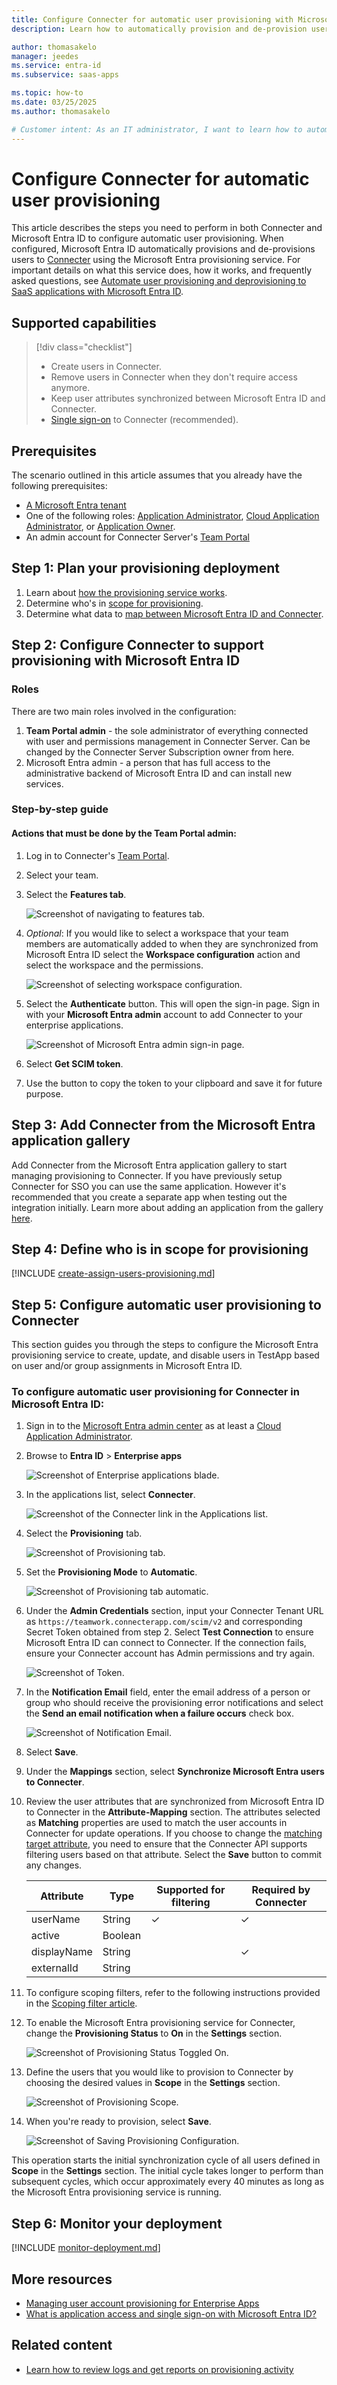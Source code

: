 ```yaml
---
title: Configure Connecter for automatic user provisioning with Microsoft Entra ID
description: Learn how to automatically provision and de-provision user accounts from Microsoft Entra ID to Connecter.

author: thomasakelo
manager: jeedes
ms.service: entra-id
ms.subservice: saas-apps

ms.topic: how-to
ms.date: 03/25/2025
ms.author: thomasakelo

# Customer intent: As an IT administrator, I want to learn how to automatically provision and deprovision user accounts from Microsoft Entra ID to Connecter so that I can streamline the user management process and ensure that users have the appropriate access to Connecter.
---
```


# Configure Connecter for automatic user provisioning

This article describes the steps you need to perform in both Connecter and Microsoft Entra ID to configure automatic user provisioning. When configured, Microsoft Entra ID automatically provisions and de-provisions users to [Connecter](https://www.designconnected.com/) using the Microsoft Entra provisioning service. For important details on what this service does, how it works, and frequently asked questions, see [Automate user provisioning and deprovisioning to SaaS applications with Microsoft Entra ID](~/identity/app-provisioning/user-provisioning.md). 


## Supported capabilities
> [!div class="checklist"]
> * Create users in Connecter.
> * Remove users in Connecter when they don't require access anymore.
> * Keep user attributes synchronized between Microsoft Entra ID and Connecter.
> * [Single sign-on](~/identity/enterprise-apps/add-application-portal-setup-oidc-sso.md) to Connecter (recommended).

## Prerequisites

The scenario outlined in this article assumes that you already have the following prerequisites:

* [A Microsoft Entra tenant](~/identity-platform/quickstart-create-new-tenant.md) 
* One of the following roles: [Application Administrator](/entra/identity/role-based-access-control/permissions-reference#application-administrator), [Cloud Application Administrator](/entra/identity/role-based-access-control/permissions-reference#cloud-application-administrator), or [Application Owner](/entra/fundamentals/users-default-permissions#owned-enterprise-applications).
* An admin account for Connecter Server's [Team Portal](https://teamwork.connecterapp.com/)

## Step 1: Plan your provisioning deployment
1. Learn about [how the provisioning service works](~/identity/app-provisioning/user-provisioning.md).
1. Determine who's in [scope for provisioning](~/identity/app-provisioning/define-conditional-rules-for-provisioning-user-accounts.md).
1. Determine what data to [map between Microsoft Entra ID and Connecter](~/identity/app-provisioning/customize-application-attributes.md).

<a name='step-2-configure-connecter-to-support-provisioning-with-azure-ad'></a>

## Step 2: Configure Connecter to support provisioning with Microsoft Entra ID

### Roles

There are two main roles involved in the configuration:

1. **Team Portal admin** - the sole administrator of everything connected with user and permissions management in Connecter Server. Can be changed by the Connecter Server Subscription owner from here.
1. Microsoft Entra admin - a person that has full access to the administrative backend of Microsoft Entra ID and can install new services.

### Step-by-step guide
#### Actions that must be done by the Team Portal admin:
1. Log in to Connecter's [Team Portal](https://teamwork.connecterapp.com/).
1. Select your team.
1. Select the **Features tab**.

	![Screenshot of navigating to features tab.](media/connecter-provisioning-tutorial/feature-tab.png)

6. *Optional*: If you would like to select a workspace that your team members are automatically added to when they are synchronized from Microsoft Entra ID select the **Workspace configuration** action and select the workspace and the permissions.

	![Screenshot of selecting workspace configuration.](media/connecter-provisioning-tutorial/workspace-configuration.png)

7. Select the **Authenticate** button. This will open the sign-in page. Sign in with your **Microsoft Entra admin** account to add Connecter to your enterprise applications.

	![Screenshot of Microsoft Entra admin sign-in page.](media/connecter-provisioning-tutorial/azure-sign-in-page.png)


8. Select **Get SCIM token**.
9. Use the button to copy the token to your clipboard and save it for future purpose.

<a name='step-3-add-connecter-from-the-azure-ad-application-gallery'></a>

## Step 3: Add Connecter from the Microsoft Entra application gallery

Add Connecter from the Microsoft Entra application gallery to start managing provisioning to Connecter. If you have previously setup Connecter for SSO you can use the same application. However it's recommended that you create a separate app when testing out the integration initially. Learn more about adding an application from the gallery [here](~/identity/enterprise-apps/add-application-portal.md). 

## Step 4: Define who is in scope for provisioning 

[!INCLUDE [create-assign-users-provisioning.md](~/identity/saas-apps/includes/create-assign-users-provisioning.md)]

## Step 5: Configure automatic user provisioning to Connecter 

This section guides you through the steps to configure the Microsoft Entra provisioning service to create, update, and disable users in TestApp based on user and/or group assignments in Microsoft Entra ID.

<a name='to-configure-automatic-user-provisioning-for-connecter-in-azure-ad'></a>

### To configure automatic user provisioning for Connecter in Microsoft Entra ID:

1. Sign in to the [Microsoft Entra admin center](https://entra.microsoft.com) as at least a [Cloud Application Administrator](~/identity/role-based-access-control/permissions-reference.md#cloud-application-administrator).
1. Browse to **Entra ID** > **Enterprise apps**

	![Screenshot of Enterprise applications blade.](common/enterprise-applications.png)

1. In the applications list, select **Connecter**.

	![Screenshot of the Connecter link in the Applications list.](common/all-applications.png)

1. Select the **Provisioning** tab.

	![Screenshot of Provisioning tab.](common/provisioning.png)

1. Set the **Provisioning Mode** to **Automatic**.

	![Screenshot of Provisioning tab automatic.](common/provisioning-automatic.png)

1. Under the **Admin Credentials** section, input your Connecter Tenant URL as `https://teamwork.connecterapp.com/scim/v2` and corresponding Secret Token obtained from step 2. Select **Test Connection** to ensure Microsoft Entra ID can connect to Connecter. If the connection fails, ensure your Connecter account has Admin permissions and try again.

 	![Screenshot of Token.](common/provisioning-testconnection-tenanturltoken.png)

1. In the **Notification Email** field, enter the email address of a person or group who should receive the provisioning error notifications and select the **Send an email notification when a failure occurs** check box.

	![Screenshot of Notification Email.](common/provisioning-notification-email.png)

1. Select **Save**.

1. Under the **Mappings** section, select **Synchronize Microsoft Entra users to Connecter**.

1. Review the user attributes that are synchronized from Microsoft Entra ID to Connecter in the **Attribute-Mapping** section. The attributes selected as **Matching** properties are used to match the user accounts in Connecter for update operations. If you choose to change the [matching target attribute](~/identity/app-provisioning/customize-application-attributes.md), you need to ensure that the Connecter API supports filtering users based on that attribute. Select the **Save** button to commit any changes.

   |Attribute|Type|Supported for filtering|Required by Connecter|
   |---|---|---|---|
   |userName|String|&check;|&check;|
   |active|Boolean|||
   |displayName|String||&check;|
   |externalId|String|||
   
1. To configure scoping filters, refer to the following instructions provided in the [Scoping filter article](~/identity/app-provisioning/define-conditional-rules-for-provisioning-user-accounts.md).

1. To enable the Microsoft Entra provisioning service for Connecter, change the **Provisioning Status** to **On** in the **Settings** section.

	![Screenshot of Provisioning Status Toggled On.](common/provisioning-toggle-on.png)

1. Define the users that you would like to provision to Connecter by choosing the desired values in **Scope** in the **Settings** section.

	![Screenshot of Provisioning Scope.](common/provisioning-scope.png)

1. When you're ready to provision, select **Save**.

	![Screenshot of Saving Provisioning Configuration.](common/provisioning-configuration-save.png)

This operation starts the initial synchronization cycle of all users defined in **Scope** in the **Settings** section. The initial cycle takes longer to perform than subsequent cycles, which occur approximately every 40 minutes as long as the Microsoft Entra provisioning service is running. 

## Step 6: Monitor your deployment

[!INCLUDE [monitor-deployment.md](~/identity/saas-apps/includes/monitor-deployment.md)]

## More resources

* [Managing user account provisioning for Enterprise Apps](~/identity/app-provisioning/configure-automatic-user-provisioning-portal.md)
* [What is application access and single sign-on with Microsoft Entra ID?](~/identity/enterprise-apps/what-is-single-sign-on.md)

## Related content

* [Learn how to review logs and get reports on provisioning activity](~/identity/app-provisioning/check-status-user-account-provisioning.md)
